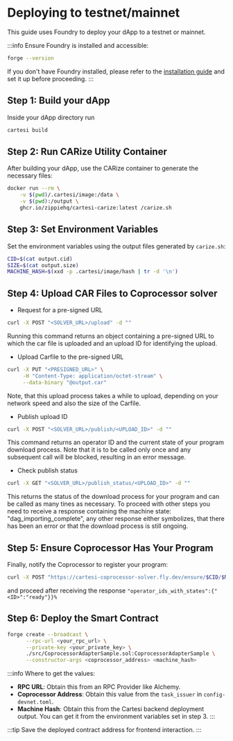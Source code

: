 # Deploying to testnet/mainnet

This guide uses Foundry to deploy your dApp to a testnet or mainnet.

:::info Ensure Foundry is installed and accessible:

```bash
forge --version
```

If you don't have Foundry installed, please refer to the [installation guide](../installation.md) and set it up before proceeding.
:::

## Step 1: Build your dApp

Inside your dApp directory run

```bash
cartesi build
```

## Step 2: Run CARize Utility Container

After building your dApp, use the CARize container to generate the necessary files:

```bash
docker run --rm \
    -v $(pwd)/.cartesi/image:/data \
    -v $(pwd):/output \
    ghcr.io/zippiehq/cartesi-carize:latest /carize.sh
```

## Step 3: Set Environment Variables

Set the environment variables using the output files generated by `carize.sh`:

```bash
CID=$(cat output.cid)
SIZE=$(cat output.size)
MACHINE_HASH=$(xxd -p .cartesi/image/hash | tr -d '\n')
```

## Step 4: Upload CAR Files to Coprocessor solver

- Request for a pre-signed URL

```bash
curl -X POST "<SOLVER_URL>/upload" -d ""
```

Running this command returns an object containing a pre-signed URL to which the car file is uploaded and an upload ID for identifying the upload.

- Upload Carfile to the pre-signed URL

```bash
curl -X PUT "<PRESIGNED_URL>" \
     -H "Content-Type: application/octet-stream" \
     --data-binary "@output.car"
```

Note, that this upload process takes a while to upload, depending on your network speed and also the size of the Carfile.

- Publish upload ID

```bash
curl -X POST "<SOLVER_URL>/publish/<UPLOAD_ID>" -d ""
```

This command returns an operator ID and the current state of your program download process. Note that it is to be called only once and any subsequent call will be blocked, resulting in an error message.

- Check publish status

```bash
curl -X GET "<SOLVER_URL>/publish_status/<UPLOAD_ID>" -d ""
```

This returns the status of the download process for your program and can be called as many tines as necessary. To proceed with other steps you need to receive a response containing the machine state: "dag_importing_complete", any other response either symbolizes, that there has been an error or that the download process is still ongoing.

## Step 5: Ensure Coprocessor Has Your Program

Finally, notify the Coprocessor to register your program:

```bash
curl -X POST "https://cartesi-coprocessor-solver.fly.dev/ensure/$CID/$MACHINE_HASH/$SIZE"
```
and proceed after receiving the response `"operator_ids_with_states":{"<ID>":"ready"}}%`

## Step 6: Deploy the Smart Contract

```bash
forge create --broadcast \
      --rpc-url <your_rpc_url> \
      --private-key <your_private_key> \
      ./src/CoprocessorAdapterSample.sol:CoprocessorAdapterSample \
      --constructor-args <coprocessor_address> <machine_hash>
```

:::info Where to get the values:

- **RPC URL**: Obtain this from an RPC Provider like Alchemy.
- **Coprocessor Address**: Obtain this value from the `task_issuer` in `config-devnet.toml`.
- **Machine Hash**: Obtain this from the Cartesi backend deployment output. You can get it from the environment variables set in step 3.
  :::

:::tip
Save the deployed contract address for frontend interaction.
:::
